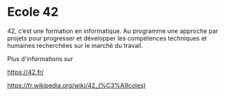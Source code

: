 # Ecole 42

42, c’est une formation en informatique. Au programme une approche par projets pour progresser et développer les compétences techniques et humaines recherchées sur le marché du travail.

Plus d'informations sur

https://42.fr/

https://fr.wikipedia.org/wiki/42_(%C3%A9coles)
